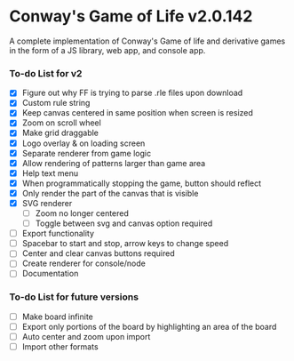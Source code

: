 # Conway's Game of Life v2.0.142

A complete implementation of Conway's Game of life and derivative games in the form of a JS library, web app, and console app.

### To-do List for v2

 - [x] Figure out why FF is trying to parse .rle files upon download
 - [x] Custom rule string
 - [x] Keep canvas centered in same position when screen is resized
 - [x] Zoom on scroll wheel
 - [x] Make grid draggable
 - [x] Logo overlay & on loading screen
 - [x] Separate renderer from game logic
 - [x] Allow rendering of patterns larger than game area
 - [x] Help text menu
 - [x] When programmatically stopping the game, button should reflect
 - [x] Only render the part of the canvas that is visible
 - [x] SVG renderer
	- [ ] Zoom no longer centered
	- [ ] Toggle between svg and canvas option required
 - [ ] Export functionality
 - [ ] Spacebar to start and stop, arrow keys to change speed
 - [ ] Center and clear canvas buttons required
 - [ ] Create renderer for console/node
 - [ ] Documentation

### To-do List for future versions

 - [ ] Make board infinite
 - [ ] Export only portions of the board by highlighting an area of the board
 - [ ] Auto center and zoom upon import
 - [ ] Import other formats